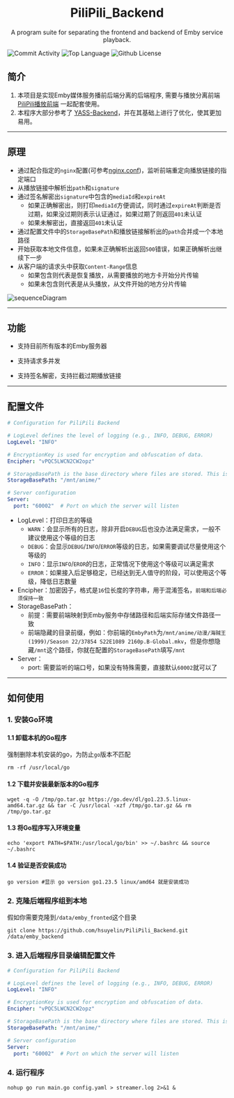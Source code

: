 <h1 align="center">PiliPili_Backend</h1>

<p align="center">A program suite for separating the frontend and backend of Emby service playback.</p>



![Commit Activity](https://img.shields.io/github/commit-activity/m/hsuyelin/PiliPili_Backend/main) ![Top Language](https://img.shields.io/github/languages/top/hsuyelin/PiliPili_Backend) ![Github License](https://img.shields.io/github/license/hsuyelin/PiliPili_Backend)



## 简介

1. 本项目是实现Emby媒体服务播前后端分离的后端程序, 需要与播放分离前端 [PiliPili播放前端](https://github.com/hsuyelin/PiliPili_Fronted) 一起配套使用。
2. 本程序大部分参考了 [YASS-Backend](https://github.com/FacMata/YASS-Backend)，并在其基础上进行了优化，使其更加易用。

------

## 原理

* 通过配合指定的`nginx`配置(可参考[nginx.conf](https://github.com/hsuyelin/PiliPili_Backend/blob/main/nginx/nginx.conf))，监听前端重定向播放链接的指定端口
* 从播放链接中解析出`path`和`signature`
* 通过签名解密出`signature`中包含的`mediaId`和`expireAt`
    * 如果正确解密出，则打印`mediaId`方便调试，同时通过`expireAt`判断是否过期，如果没过期则表示认证通过，如果过期了则返回`401`未认证
    * 如果未解密出，直接返回`401`未认证
* 通过配置文件中的`StorageBasePath`和播放链接解析出的`path`合并成一个本地路径
* 开始获取本地文件信息，如果未正确解析出返回`500`错误，如果正确解析出继续下一步
* 从客户端的请求头中获取`Content-Range`信息
    * 如果包含则代表是恢复播放，从需要播放的地方卡开始分片传输
    * 如果未包含则代表是从头播放，从文件开始的地方分片传输

![sequenceDiagram](https://github.com/hsuyelin/PiliPili_Backend/blob/main/img/sequenceDiagram_CN.png)

------

## 功能

* 支持目前所有版本的Emby服务器

* 支持请求多并发

* 支持签名解密，支持拦截过期播放链接


------

## 配置文件

```yaml
# Configuration for PiliPili Backend

# LogLevel defines the level of logging (e.g., INFO, DEBUG, ERROR)
LogLevel: "INFO"

# EncryptionKey is used for encryption and obfuscation of data.
Encipher: "vPQC5LWCN2CW2opz"

# StorageBasePath is the base directory where files are stored. This is a prefix for the storage paths.
StorageBasePath: "/mnt/anime/"

# Server configuration
Server:
  port: "60002"  # Port on which the server will listen
```

* LogLevel：打印日志的等级
    * `WARN`：会显示所有的日志，除非开启`DEBUG`后也没办法满足需求，一般不建议使用这个等级的日志
    * `DEBUG`：会显示`DEBUG`/`INFO`/`ERROR`等级的日志，如果需要调试尽量使用这个等级的
    * `INFO`：显示`INFO`/`EROR`的日志，正常情况下使用这个等级可以满足需求
    * `ERROR`：如果接入后足够稳定，已经达到无人值守的阶段，可以使用这个等级，降低日志数量
* Encipher：加密因子，格式是`16`位长度的字符串，用于混淆签名，`前端和后端必须保持一致`
* StorageBasePath：
    * 前提：需要前端映射到Emby服务中存储路径和后端实际存储文件路径一致
    * 前端隐藏的目录前缀，例如：你前端的`EmbyPath`为`/mnt/anime/动漫/海贼王 (1999)/Season 22/37854 S22E1089 2160p.B-Global.mkv`，但是你想隐藏`/mnt`这个路径，你就在配置的`StorageBasePath`填写`/mnt`
* Server：
    * port: 需要监听的端口号，如果没有特殊需要，直接默认`60002`就可以了


------

## 如何使用

### 1. 安装Go环境

#### 1.1 卸载本机的Go程序

强制删除本机安装的go，为防止`go`版本不匹配

```shell
rm -rf /usr/local/go
```

#### 1.2 下载并安装最新版本的Go程序

```shell
wget -q -O /tmp/go.tar.gz https://go.dev/dl/go1.23.5.linux-amd64.tar.gz && tar -C /usr/local -xzf /tmp/go.tar.gz && rm /tmp/go.tar.gz
```

#### 1.3 将Go程序写入环境变量

```shell
echo 'export PATH=$PATH:/usr/local/go/bin' >> ~/.bashrc && source ~/.bashrc
```

#### 1.4 验证是否安装成功

```shell
go version #显示 go version go1.23.5 linux/amd64 就是安装成功
```

### 2. 克隆后端程序组到本地

假如你需要克隆到`/data/emby_fronted`这个目录

```shell
git clone https://github.com/hsuyelin/PiliPili_Backend.git /data/emby_backend
```

### 3. 进入后端程序目录编辑配置文件

```yaml
# Configuration for PiliPili Backend

# LogLevel defines the level of logging (e.g., INFO, DEBUG, ERROR)
LogLevel: "INFO"

# EncryptionKey is used for encryption and obfuscation of data.
Encipher: "vPQC5LWCN2CW2opz"

# StorageBasePath is the base directory where files are stored. This is a prefix for the storage paths.
StorageBasePath: "/mnt/anime/"

# Server configuration
Server:
  port: "60002"  # Port on which the server will listen
```

### 4. 运行程序

```shell
nohup go run main.go config.yaml > streamer.log 2>&1 &
```